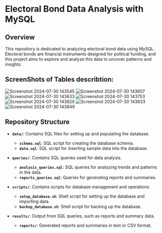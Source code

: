 # Electoral Bond Data Analysis with MySQL

## Overview

This repository is dedicated to analyzing electoral bond data using MySQL. Electoral bonds are financial instruments designed for political funding, and this project aims to explore and analyze this data to uncover patterns and insights.

## ScreenShots of Tables describtion:
![Screenshot 2024-07-30 143545](https://github.com/user-attachments/assets/2483adf7-03f3-4186-8f1b-25146dd696e9)
![Screenshot 2024-07-30 143607](https://github.com/user-attachments/assets/e8df4142-fd10-4c29-8edf-50393258321a)
![Screenshot 2024-07-30 143633](https://github.com/user-attachments/assets/b54dedc5-281b-4878-9fcd-7591e4818355)
![Screenshot 2024-07-30 143753](https://github.com/user-attachments/assets/5903bde4-0749-41a0-8f43-cc1aa2882319)
![Screenshot 2024-07-30 143820](https://github.com/user-attachments/assets/271498ee-93d8-471c-b57c-df2e8870d8d6)
![Screenshot 2024-07-30 143833](https://github.com/user-attachments/assets/11ece8ce-f8b4-4507-b185-52ce1929c729)
![Screenshot 2024-07-30 143849](https://github.com/user-attachments/assets/39a61f9f-4312-44d5-ba16-5070275e40b9)

## Repository Structure
- **`data/`**: Contains SQL files for setting up and populating the database.
  - **`schema.sql`**: SQL script for creating the database schema.
  - **`data.sql`**: SQL script for inserting sample data into the database.

- **`queries/`**: Contains SQL queries used for data analysis.
  - **`analysis_queries.sql`**: SQL queries for analyzing trends and patterns in the data.
  - **`reports_queries.sql`**: Queries for generating reports and summaries.

- **`scripts/`**: Contains scripts for database management and operations.
  - **`setup_database.sh`**: Shell script for setting up the database and importing data.
  - **`backup_database.sh`**: Shell script for backing up the database.

- **`results/`**: Output from SQL queries, such as reports and summary data.
  - **`reports/`**: Generated reports and summaries in text or CSV format.



